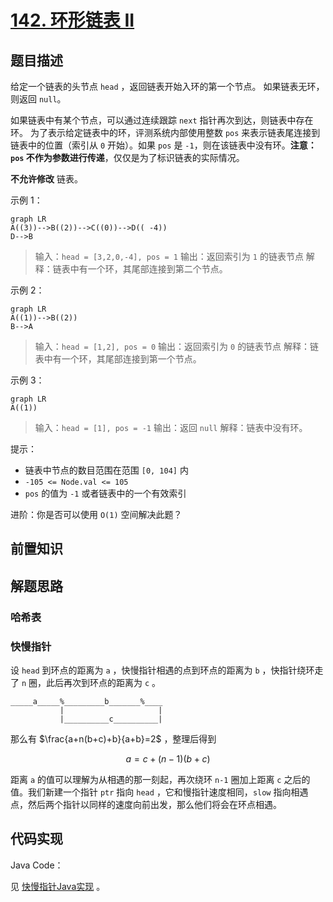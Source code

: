# [142. 环形链表 II](https://leetcode.cn/problems/linked-list-cycle-ii/)

## 题目描述

给定一个链表的头节点  `head` ，返回链表开始入环的第一个节点。 如果链表无环，则返回 `null`。

如果链表中有某个节点，可以通过连续跟踪 `next` 指针再次到达，则链表中存在环。 为了表示给定链表中的环，评测系统内部使用整数 `pos` 来表示链表尾连接到链表中的位置（索引从 `0` 开始）。如果 `pos` 是 `-1`，则在该链表中没有环。**注意：`pos` 不作为参数进行传递**，仅仅是为了标识链表的实际情况。

**不允许修改** 链表。

示例 1：

```mermaid
graph LR
A((3))-->B((2))-->C((0))-->D(( -4))
D-->B
```

> 输入：`head = [3,2,0,-4], pos = 1`
> 输出：返回索引为 `1` 的链表节点
> 解释：链表中有一个环，其尾部连接到第二个节点。

示例 2：

```mermaid
graph LR
A((1))-->B((2))
B-->A
```

> 输入：`head = [1,2], pos = 0`
> 输出：返回索引为 `0` 的链表节点
> 解释：链表中有一个环，其尾部连接到第一个节点。

示例 3：

```mermaid
graph LR
A((1))
```

> 输入：`head = [1], pos = -1`
> 输出：返回 `null`
> 解释：链表中没有环。

提示：

* 链表中节点的数目范围在范围 `[0, 104]` 内
* `-105 <= Node.val <= 105`
* `pos` 的值为 `-1` 或者链表中的一个有效索引

进阶：你是否可以使用 `O(1)` 空间解决此题？

## 前置知识

## 解题思路

### 哈希表

### 快慢指针

设 `head` 到环点的距离为 `a` ，快慢指针相遇的点到环点的距离为 `b` ，快指针绕环走了 `n` 圈，此后再次到环点的距离为 `c` 。

```
_____a_____%_________b_______%____
           |                     |
           |__________c__________|
```

那么有 $\frac{a+n(b+c)+b}{a+b}=2$ ，整理后得到

$$
a=c+(n-1)(b+c)
$$

距离 `a` 的值可以理解为从相遇的那一刻起，再次绕环 `n-1` 圈加上距离 `c` 之后的值。我们新建一个指针 `ptr` 指向 `head` ，它和慢指针速度相同，`slow` 指向相遇点，然后两个指针以同样的速度向前出发，那么他们将会在环点相遇。

## 代码实现

Java Code：

见 [快慢指针Java实现](../java/P142LinkedListCycle2.java) 。